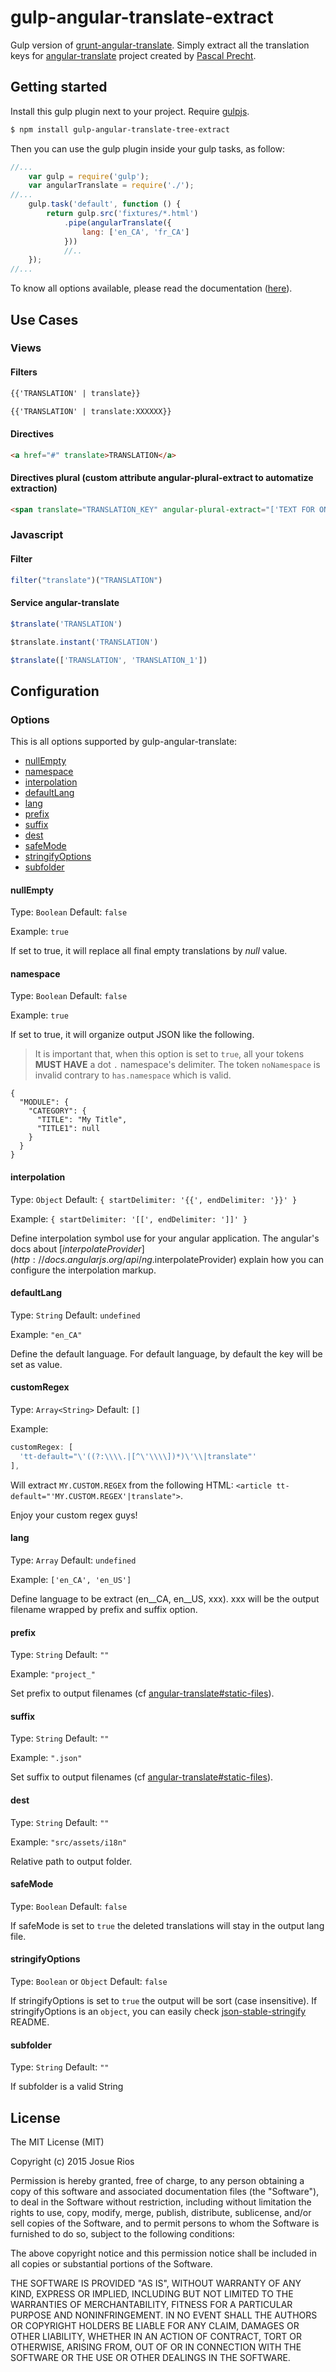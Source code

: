 # gulp-angular-translate-extract
Gulp version of [grunt-angular-translate](https://github.com/angular-translate/grunt-angular-translate).
Simply extract all the translation keys for [angular-translate](https://github.com/PascalPrecht/angular-translate) project created by [Pascal Precht](https://github.com/PascalPrecht).

## Getting started
Install this gulp plugin next to your project. Require [gulpjs](https://github.com/gulpjs/gulp/blob/master/docs/getting-started.md).

```bash
$ npm install gulp-angular-translate-tree-extract
```

Then you can use the gulp plugin inside your gulp tasks, as follow:

```javascript
//...
    var gulp = require('gulp');
    var angularTranslate = require('./');
//...
    gulp.task('default', function () {
        return gulp.src('fixtures/*.html')
            .pipe(angularTranslate({
                lang: ['en_CA', 'fr_CA']
            }))
            //..
    });
//...
```

To know all options available, please read the documentation ([here](#Options)).

## Use Cases

### Views

#### Filters

```html
{{'TRANSLATION' | translate}}
```

```html
{{'TRANSLATION' | translate:XXXXXX}}
```

#### Directives

```html
<a href="#" translate>TRANSLATION</a>
```

#### Directives plural (custom attribute angular-plural-extract to automatize extraction)

```html
<span translate="TRANSLATION_KEY" angular-plural-extract="['TEXT FOR ONE','# TEXT FOR OTHER']" translate-values="{NB: X}" translate-interpolation="messageformat"></span>
```

### Javascript

#### Filter

```javascript
filter("translate")("TRANSLATION")
```

#### Service angular-translate

```javascript
$translate('TRANSLATION')
```

```javascript
$translate.instant('TRANSLATION')
```

```javascript
$translate(['TRANSLATION', 'TRANSLATION_1'])
```

## Configuration

### Options

This is all options supported by gulp-angular-translate:

- [nullEmpty](#nullempty)
- [namespace](#namespace)
- [interpolation](#interpolation)
- [defaultLang](#defaultLang)
- [lang](#lang)
- [prefix](#prefix)
- [suffix](#suffix)
- [dest](#dest)
- [safeMode](#safeMode)
- [stringifyOptions](#stringifyoptions)
- [subfolder](#subfolder)

#### nullEmpty

Type: `Boolean`
Default: `false`

Example: `true`

If set to true, it will replace all final empty translations by *null* value.

#### namespace

Type: `Boolean`
Default: `false`

Example: `true`

If set to true, it will organize output JSON like the following.

> It is important that, when this option is set to `true`, all your tokens __MUST HAVE__ a dot `.` namespace's delimiter.
The token `noNamespace` is invalid contrary to `has.namespace` which is valid.

`````
{
  "MODULE": {
    "CATEGORY": {
      "TITLE": "My Title",
      "TITLE1": null
    }
  }
}
`````


#### interpolation

Type: `Object`
Default: `{ startDelimiter: '{{', endDelimiter: '}}' }`

Example: `{ startDelimiter: '[[', endDelimiter: ']]' }`

Define interpolation symbol use for your angular application.
The angular's docs about [$interpolateProvider](http://docs.angularjs.org/api/ng.$interpolateProvider) explain how you can configure the interpolation markup.

#### defaultLang

Type: `String`
Default: `undefined`

Example: `"en_CA"`

Define the default language. For default language, by default the key will be set as value.

#### customRegex

Type: `Array<String>`
Default: `[]`

Example:

```javascript
customRegex: [
  'tt-default="\'((?:\\\\.|[^\'\\\\])*)\'\\|translate"'
],
```

Will extract `MY.CUSTOM.REGEX` from the following HTML: `<article tt-default="'MY.CUSTOM.REGEX'|translate">`.

Enjoy your custom regex guys!

#### lang

Type: `Array`
Default: `undefined`

Example: `['en_CA', 'en_US']`

Define language to be extract (en__CA, en__US, xxx). xxx will be the output filename wrapped by prefix and suffix option.

#### prefix

Type: `String`
Default: `""`

Example: `"project_"`

Set prefix to output filenames (cf [angular-translate#static-files](https://github.com/PascalPrecht/angular-translate/wiki/Asynchronous-loading#using-extension-static-files-loader)).

#### suffix

Type: `String`
Default:  `""`

Example: `".json"`

Set suffix to output filenames (cf [angular-translate#static-files](https://github.com/PascalPrecht/angular-translate/wiki/Asynchronous-loading#using-extension-static-files-loader)).

#### dest

Type: `String`
Default:  `""`

Example: `"src/assets/i18n"`

Relative path to output folder.

#### safeMode

Type: `Boolean`
Default: `false`

If safeMode is set to `true` the deleted translations will stay in the output lang file.

#### stringifyOptions

Type: `Boolean` or `Object`
Default: `false`

If stringifyOptions is set to `true` the output will be sort (case insensitive).
If stringifyOptions is an `object`, you can easily check [json-stable-stringify](https://github.com/substack/json-stable-stringify) README.

#### subfolder

Type: `String` 
Default: `""`

If subfolder is a valid String 



## License

The MIT License (MIT)

Copyright (c) 2015 Josue Rios

Permission is hereby granted, free of charge, to any person obtaining a copy of
this software and associated documentation files (the "Software"), to deal in
the Software without restriction, including without limitation the rights to
use, copy, modify, merge, publish, distribute, sublicense, and/or sell copies of
the Software, and to permit persons to whom the Software is furnished to do so,
subject to the following conditions:

The above copyright notice and this permission notice shall be included in all
copies or substantial portions of the Software.

THE SOFTWARE IS PROVIDED "AS IS", WITHOUT WARRANTY OF ANY KIND, EXPRESS OR
IMPLIED, INCLUDING BUT NOT LIMITED TO THE WARRANTIES OF MERCHANTABILITY, FITNESS
FOR A PARTICULAR PURPOSE AND NONINFRINGEMENT. IN NO EVENT SHALL THE AUTHORS OR
COPYRIGHT HOLDERS BE LIABLE FOR ANY CLAIM, DAMAGES OR OTHER LIABILITY, WHETHER
IN AN ACTION OF CONTRACT, TORT OR OTHERWISE, ARISING FROM, OUT OF OR IN
CONNECTION WITH THE SOFTWARE OR THE USE OR OTHER DEALINGS IN THE SOFTWARE.
